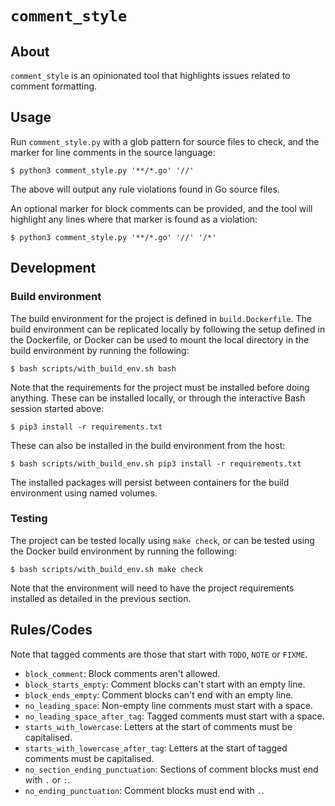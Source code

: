 `comment_style`
=============

About
-----

`comment_style` is an opinionated tool that highlights issues related to comment
formatting.

Usage
-----

Run `comment_style.py` with a glob pattern for source files to check, and the
marker for line comments in the source language:

    $ python3 comment_style.py '**/*.go' '//'

The above will output any rule violations found in Go source files.

An optional marker for block comments can be provided, and the tool will
highlight any lines where that marker is found as a violation:

    $ python3 comment_style.py '**/*.go' '//' '/*'

Development
-----------

### Build environment

The build environment for the project is defined in `build.Dockerfile`.  The
build environment can be replicated locally by following the setup defined in
the Dockerfile, or Docker can be used to mount the local directory in the build
environment by running the following:

    $ bash scripts/with_build_env.sh bash

Note that the requirements for the project must be installed before doing
anything. These can be installed locally, or through the interactive Bash
session started above:

    $ pip3 install -r requirements.txt

These can also be installed in the build environment from the host:

    $ bash scripts/with_build_env.sh pip3 install -r requirements.txt

The installed packages will persist between containers for the build environment
using named volumes.

### Testing

The project can be tested locally using `make check`, or can be tested using the
Docker build environment by running the following:

    $ bash scripts/with_build_env.sh make check

Note that the environment will need to have the project requirements installed
as detailed in the previous section.

Rules/Codes
-----------

Note that tagged comments are those that start with `TODO`, `NOTE` or `FIXME`.

* `block_comment`: Block comments aren't allowed.
* `block_starts_empty`: Comment blocks can't start with an empty line.
* `block_ends_empty`: Comment blocks can't end with an empty line.
* `no_leading_space`: Non-empty line comments must start with a space.
* `no_leading_space_after_tag`: Tagged comments  must start with a space.
* `starts_with_lowercase`: Letters at the start of comments must be capitalised.
* `starts_with_lowercase_after_tag`: Letters at the start of tagged comments
  must be capitalised.
* `no_section_ending_punctuation`: Sections of comment blocks must end with `.`
  or `:`.
* `no_ending_punctuation`: Comment blocks must end with `.`.
